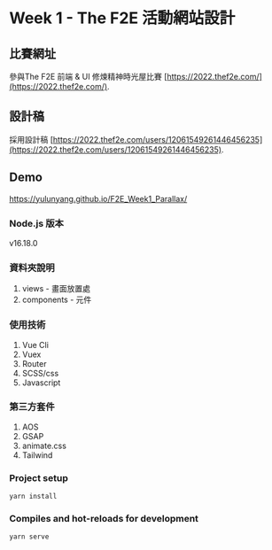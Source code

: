 # Week 1 - The F2E 活動網站設計

## 比賽網址
參與The F2E 前端 & UI 修煉精神時光屋比賽 [https://2022.thef2e.com/](https://2022.thef2e.com/).

## 設計稿
採用設計稿 [https://2022.thef2e.com/users/12061549261446456235](https://2022.thef2e.com/users/12061549261446456235).

## Demo
https://yulunyang.github.io/F2E_Week1_Parallax/
### Node.js 版本
v16.18.0

### 資料夾說明
1. views - 畫面放置處
1. components - 元件

### 使用技術
1. Vue Cli
1. Vuex
1. Router
1. SCSS/css
1. Javascript

### 第三方套件
1. AOS
1. GSAP
1. animate.css
1. Tailwind

### Project setup
```
yarn install
```

### Compiles and hot-reloads for development
```
yarn serve
```
